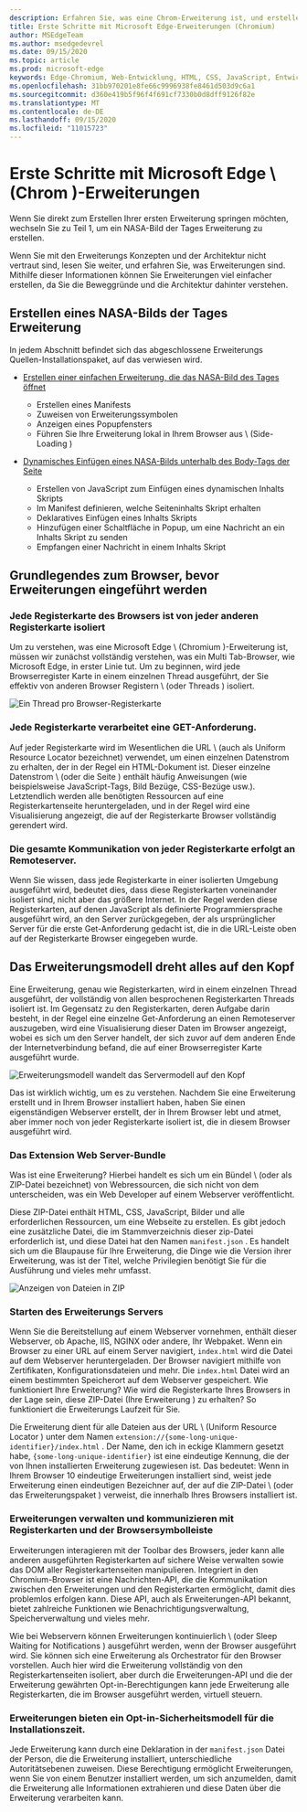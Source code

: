 ```yaml
---
description: Erfahren Sie, was eine Chrom-Erweiterung ist, und erstellen Sie eine vollständige Bildanzeige Erweiterung, die Optionen, Inhalts Injektion, hintergrundskripts, Speicher und vieles mehr umfasst.
title: Erste Schritte mit Microsoft Edge-Erweiterungen (Chromium)
author: MSEdgeTeam
ms.author: msedgedevrel
ms.date: 09/15/2020
ms.topic: article
ms.prod: microsoft-edge
keywords: Edge-Chromium, Web-Entwicklung, HTML, CSS, JavaScript, Entwickler, Erweiterungen
ms.openlocfilehash: 31bb970201e8fe66c9996938fe8461d503d9c6a1
ms.sourcegitcommit: d360e419b5f96f4f691cf7330b0d8dff9126f82e
ms.translationtype: MT
ms.contentlocale: de-DE
ms.lasthandoff: 09/15/2020
ms.locfileid: "11015723"
---
```

# Erste Schritte mit Microsoft Edge \ (Chrom \)-Erweiterungen  

Wenn Sie direkt zum Erstellen Ihrer ersten Erweiterung springen möchten, wechseln Sie zu Teil 1, um ein NASA-Bild der Tages Erweiterung zu erstellen.  

Wenn Sie mit den Erweiterungs Konzepten und der Architektur nicht vertraut sind, lesen Sie weiter, und erfahren Sie, was Erweiterungen sind.  Mithilfe dieser Informationen können Sie Erweiterungen viel einfacher erstellen, da Sie die Beweggründe und die Architektur dahinter verstehen.  

## Erstellen eines NASA-Bilds der Tages Erweiterung  

In jedem Abschnitt befindet sich das abgeschlossene Erweiterungs Quellen-Installationspaket, auf das verwiesen wird.  

*   [Erstellen einer einfachen Erweiterung, die das NASA-Bild des Tages öffnet](part1-simple-extension.md)  
    *   Erstellen eines Manifests  
    *   Zuweisen von Erweiterungssymbolen  
    *   Anzeigen eines Popupfensters  
    *   Führen Sie Ihre Erweiterung lokal in Ihrem Browser aus \ (Side-Loading \)  

*   [Dynamisches Einfügen eines NASA-Bilds unterhalb des Body-Tags der Seite](part2-content-scripts.md)  
    *   Erstellen von JavaScript zum Einfügen eines dynamischen Inhalts Skripts  
    *   Im Manifest definieren, welche Seiteninhalts Skript erhalten  
    *   Deklaratives Einfügen eines Inhalts Skripts  
    *   Hinzufügen einer Schaltfläche in Popup, um eine Nachricht an ein Inhalts Skript zu senden  
    *   Empfangen einer Nachricht in einem Inhalts Skript  

## Grundlegendes zum Browser, bevor Erweiterungen eingeführt werden  

### Jede Registerkarte des Browsers ist von jeder anderen Registerkarte isoliert  

Um zu verstehen, was eine Microsoft Edge \ (Chromium \)-Erweiterung ist, müssen wir zunächst vollständig verstehen, was ein Multi Tab-Browser, wie Microsoft Edge, in erster Linie tut.  Um zu beginnen, wird jede Browserregister Karte in einem einzelnen Thread ausgeführt, der Sie effektiv von anderen Browser Registern \ (oder Threads \) isoliert.  

![Ein Thread pro Browser-Registerkarte](media/index-image1-browsertabs.png)  

### Jede Registerkarte verarbeitet eine GET-Anforderung.  

Auf jeder Registerkarte wird im Wesentlichen die URL \ (auch als Uniform Resource Locator bezeichnet) verwendet, um einen einzelnen Datenstrom zu erhalten, der in der Regel ein HTML-Dokument ist.  Dieser einzelne Datenstrom \ (oder die Seite \) enthält häufig Anweisungen (wie beispielsweise JavaScript-Tags, Bild Bezüge, CSS-Bezüge usw.).  Letztendlich werden alle benötigten Ressourcen auf eine Registerkartenseite heruntergeladen, und in der Regel wird eine Visualisierung angezeigt, die auf der Registerkarte Browser vollständig gerendert wird.  

### Die gesamte Kommunikation von jeder Registerkarte erfolgt an Remoteserver.  

Wenn Sie wissen, dass jede Registerkarte in einer isolierten Umgebung ausgeführt wird, bedeutet dies, dass diese Registerkarten voneinander isoliert sind, nicht aber das größere Internet.  In der Regel werden diese Registerkarten, auf denen JavaScript als definierte Programmiersprache ausgeführt wird, an den Server zurückgegeben, der als ursprünglicher Server für die erste Get-Anforderung gedacht ist, die in die URL-Leiste oben auf der Registerkarte Browser eingegeben wurde.  

## Das Erweiterungsmodell dreht alles auf den Kopf  

Eine Erweiterung, genau wie Registerkarten, wird in einem einzelnen Thread ausgeführt, der vollständig von allen besprochenen Registerkarten Threads isoliert ist.  Im Gegensatz zu den Registerkarten, deren Aufgabe darin besteht, in der Regel eine einzelne Get-Anforderung an einen Remoteserver auszugeben, wird eine Visualisierung dieser Daten im Browser angezeigt, wobei es sich um den Server handelt, der sich zuvor auf dem anderen Ende der Internetverbindung befand, die auf einer Browserregister Karte ausgeführt wurde.  

![Erweiterungsmodell wandelt das Servermodell auf den Kopf](media/index-image3-upsidedown.png)  

Das ist wirklich wichtig, um es zu verstehen.  Nachdem Sie eine Erweiterung erstellt und in Ihrem Browser installiert haben, haben Sie einen eigenständigen Webserver erstellt, der in Ihrem Browser lebt und atmet, aber immer noch von jeder Registerkarte isoliert ist, die in diesem Browser ausgeführt wird.  

### Das Extension Web Server-Bundle  

Was ist eine Erweiterung? Hierbei handelt es sich um ein Bündel \ (oder als ZIP-Datei bezeichnet) von Webressourcen, die sich nicht von dem unterscheiden, was ein Web Developer auf einem Webserver veröffentlicht.  

Diese ZIP-Datei enthält HTML, CSS, JavaScript, Bilder und alle erforderlichen Ressourcen, um eine Webseite zu erstellen.  Es gibt jedoch eine zusätzliche Datei, die im Stammverzeichnis dieser zip-Datei erforderlich ist, und diese Datei hat den Namen `manifest.json` .  Es handelt sich um die Blaupause für Ihre Erweiterung, die Dinge wie die Version ihrer Erweiterung, was ist der Titel, welche Privilegien benötigt Sie für die Ausführung und vieles mehr umfasst.  

![Anzeigen von Dateien in ZIP](media/index-image5-filemanager-view.png)  

### Starten des Erweiterungs Servers  

Wenn Sie die Bereitstellung auf einem Webserver vornehmen, enthält dieser Webserver, ob Apache, IIS, NGINX oder andere, Ihr Webpaket.  Wenn ein Browser zu einer URL auf einem Server navigiert, `index.html` wird die Datei auf dem Webserver heruntergeladen.  Der Browser navigiert mithilfe von Zertifikaten, Konfigurationsdateien und mehr.  Die `index.html` Datei wird an einem bestimmten Speicherort auf dem Webserver gespeichert.   Wie funktioniert Ihre Erweiterung?  Wie wird die Registerkarte Ihres Browsers in der Lage sein, diese ZIP-Datei (Ihre Erweiterung \) zu erhalten?  So funktioniert die Erweiterungs Laufzeit für Sie.  

Die Erweiterung dient für alle Dateien aus der URL \ (Uniform Resource Locator \) unter dem Namen `extension://{some-long-unique-identifier}/index.html` .  Der Name, den ich in eckige Klammern gesetzt habe, `{some-long-unique-identifier}` ist eine eindeutige Kennung, die der von Ihnen installierten Erweiterung zugewiesen ist.  Das bedeutet: Wenn in Ihrem Browser 10 eindeutige Erweiterungen installiert sind, weist jede Erweiterung einen eindeutigen Bezeichner auf, der auf die ZIP-Datei \ (oder das Erweiterungspaket \) verweist, die innerhalb Ihres Browsers installiert ist.  

<!--![Unique URLS for Extensions](media/index-image4-uniqueurls.png)  -->  

<!--todo: add image for unique URLs  -->  

### Erweiterungen verwalten und kommunizieren mit Registerkarten und der Browsersymbolleiste  

Erweiterungen interagieren mit der Toolbar des Browsers, jeder kann alle anderen ausgeführten Registerkarten auf sichere Weise verwalten sowie das DOM aller Registerkartenseiten manipulieren.  Integriert in den Chromium-Browser ist eine Nachrichten-API, die die Kommunikation zwischen den Erweiterungen und den Registerkarten ermöglicht, damit dies problemlos erfolgen kann.  Diese API, auch als Erweiterungen-API bekannt, bietet zahlreiche Funktionen wie Benachrichtigungsverwaltung, Speicherverwaltung und vieles mehr.  

Wie bei Webservern können Erweiterungen kontinuierlich \ (oder Sleep Waiting for Notifications \) ausgeführt werden, wenn der Browser ausgeführt wird.  Sie können sich eine Erweiterung als Orchestrator für den Browser vorstellen.  Auch hier wird die Erweiterung vollständig von den Registerkartenseiten isoliert, aber durch die Erweiterungen-API und die der Erweiterung gewährten Opt-in-Berechtigungen kann jede Erweiterung alle Registerkarten, die im Browser ausgeführt werden, virtuell steuern.  

### Erweiterungen bieten ein Opt-in-Sicherheitsmodell für die Installationszeit.  

Jede Erweiterung kann durch eine Deklaration in der `manifest.json` Datei der Person, die die Erweiterung installiert, unterschiedliche Autoritätsebenen zuweisen.  Diese Berechtigung ermöglicht Erweiterungen, wenn Sie von einem Benutzer installiert werden, um sich anzumelden, damit die Erweiterung alle Informationen extrahieren und diese Daten über die Erweiterung verarbeiten kann.  

<!-- image links -->  

<!-- links -->  
